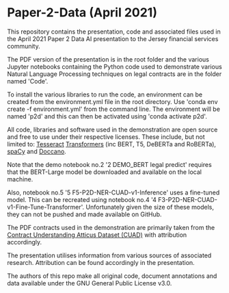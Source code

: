 
# Paper-2-Data (April 2021)

This repository contains the presentation, code and associated files used in the April 2021 Paper 2 Data AI presentation to the Jersey financial services community.

The PDF version of the presentation is in the root folder and the various Jupyter notebooks containing the Python code used to demonstrate various Natural Language Processing techniques on legal contracts are in the folder named 'Code'.

To install the various libraries to run the code, an environment can be created from the environment.yml file in the root directory. Use 'conda env create -f environment.yml' from the command line. The environment will be named 'p2d' and this can then be activated using 'conda activate p2d'.

All code, libraries and software used in the demonstration are open source and free to use under their respective licenses. These include, but not limited to:
[Tesseract](https://github.com/tesseract-ocr/tesseract)
[Transformers](https://huggingface.co) (inc BERT, T5, DeBERTa and RoBERTa), [spaCy](https://spacy.io) and [Doccano](https://github.com/doccano/doccano).

Note that the demo notebook no.2 '2 DEMO_BERT legal predict' requires that the BERT-Large model be downloaded and available on the local machine.

Also, notebook no.5 '5 F5-P2D-NER-CUAD-v1-Inference' uses a fine-tuned model. This can be recreated using notebook no.4 '4 F3-P2D-NER-CUAD-v1-Fine-Tune-Transformer'. Unfortunately given the size of these models, they can not be pushed and made available on GitHub.

The PDF contracts used in the demonstration are primarily taken from the [Contract Understanding Atticus Dataset (CUAD)](https://www.atticusprojectai.org) with attribution accordingly.

The presentation utilises information from various sources of associated research. Attribution can be found accordingly in the presentation.

The authors of this repo make all original code, document annotations and data available under the GNU General Public License v3.0.
